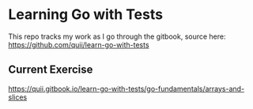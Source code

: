 # Learning Go with Tests

This repo tracks my work as I go through the gitbook, source here: https://github.com/quii/learn-go-with-tests

## Current Exercise
https://quii.gitbook.io/learn-go-with-tests/go-fundamentals/arrays-and-slices
